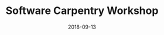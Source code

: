---
title: Software Carpentry Workshop
date: 2018-09-13
end_date: 2018-09-14
instructors:
- Zena Lapp
- Srihari Sundar
- Marc Sze
- Stephanie Thiede
helpers:
- Scott Martin
site: https://UMSWC.github.io/2018-09-13-umich
etherpad: http://pad.software-carpentry.org/2018-09-13-umich
eventbrite: 
---